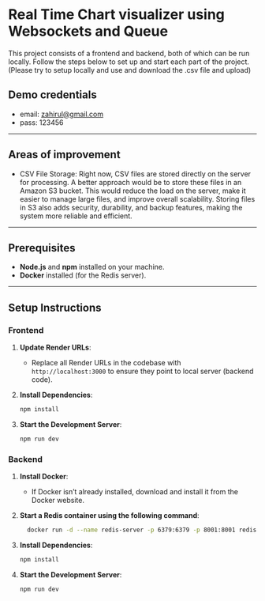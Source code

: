 # Real Time Chart visualizer using Websockets and Queue

This project consists of a frontend and backend, both of which can be run locally. Follow the steps below to set up and start each part of the project. (Please try to setup locally and use and download the .csv file and upload)

## Demo credentials

- email: zahirul@gmail.com
- pass: 123456

---

## Areas of improvement

- CSV File Storage: Right now, CSV files are stored directly on the server for processing. A better approach would be to store these files in an Amazon S3 bucket. This would reduce the load on the server, make it easier to manage large files, and improve overall scalability. Storing files in S3 also adds security, durability, and backup features, making the system more reliable and efficient.


---


## Prerequisites

- **Node.js** and **npm** installed on your machine.
- **Docker** installed (for the Redis server).

---

## Setup Instructions

### Frontend

1. **Update Render URLs**:
   - Replace all Render URLs in the codebase with `http://localhost:3000` to ensure they point to local server (backend code).

2. **Install Dependencies**:
   ```bash
   npm install

2. **Start the Development Server**:
   ```bash
   npm run dev


### Backend

1. **Install Docker**:
    - If Docker isn’t already installed, download and install it from the Docker website.


2. **Start a Redis container using the following command**:
   ```bash
     docker run -d --name redis-server -p 6379:6379 -p 8001:8001 redis/redis-stack:latest


3. **Install Dependencies**:
   ```bash
   npm install


4. **Start the Development Server**:
   ```bash
   npm run dev
